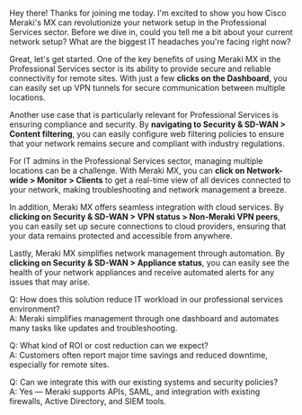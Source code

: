 Hey there! Thanks for joining me today. I'm excited to show you how Cisco Meraki's MX can revolutionize your network setup in the Professional Services sector. Before we dive in, could you tell me a bit about your current network setup? What are the biggest IT headaches you're facing right now?

Great, let's get started. One of the key benefits of using Meraki MX in the Professional Services sector is its ability to provide secure and reliable connectivity for remote sites. With just a few **clicks on the Dashboard**, you can easily set up VPN tunnels for secure communication between multiple locations.

Another use case that is particularly relevant for Professional Services is ensuring compliance and security. By **navigating to Security & SD-WAN > Content filtering**, you can easily configure web filtering policies to ensure that your network remains secure and compliant with industry regulations.

For IT admins in the Professional Services sector, managing multiple locations can be a challenge. With Meraki MX, you can **click on Network-wide > Monitor > Clients** to get a real-time view of all devices connected to your network, making troubleshooting and network management a breeze.

In addition, Meraki MX offers seamless integration with cloud services. By **clicking on Security & SD-WAN > VPN status > Non-Meraki VPN peers**, you can easily set up secure connections to cloud providers, ensuring that your data remains protected and accessible from anywhere.

Lastly, Meraki MX simplifies network management through automation. By **clicking on Security & SD-WAN > Appliance status**, you can easily see the health of your network appliances and receive automated alerts for any issues that may arise.

Q: How does this solution reduce IT workload in our professional services environment?  
A: Meraki simplifies management through one dashboard and automates many tasks like updates and troubleshooting.

Q: What kind of ROI or cost reduction can we expect?  
A: Customers often report major time savings and reduced downtime, especially for remote sites.

Q: Can we integrate this with our existing systems and security policies?  
A: Yes — Meraki supports APIs, SAML, and integration with existing firewalls, Active Directory, and SIEM tools.